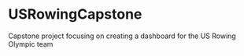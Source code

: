 # USRowingCapstone
Capstone project focusing on creating a dashboard for the US Rowing Olympic team
